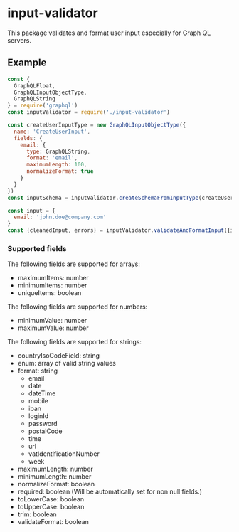 # input-validator

This package validates and format user input especially for Graph QL servers.

## Example

``` javascript
const {
  GraphQLFloat,
  GraphQLInputObjectType,
  GraphQLString
} = require('graphql')
const inputValidator = require('./input-validator')

const createUserInputType = new GraphQLInputObjectType({
  name: 'CreateUserInput',
  fields: {
    email: {
      type: GraphQLString,
      format: 'email',
      maximumLength: 100,
      normalizeFormat: true
    }
  }
})
const inputSchema = inputValidator.createSchemaFromInputType(createUserInputType)

const input = {
  email: 'john.doe@company.com'
}  
const {cleanedInput, errors} = inputValidator.validateAndFormatInput({input, inputSchema})
```

### Supported fields

The following fields are supported for arrays:
* maximumItems: number
* minimumItems: number
* uniqueItems: boolean

The following fields are supported for numbers:
* minimumValue: number
* maximumValue: number

The following fields are supported for strings:
* countryIsoCodeField: string
* enum: array of valid string values
* format: string
  * email
  * date
  * dateTime
  * mobile
  * iban
  * loginId
  * password
  * postalCode
  * time
  * url
  * vatIdentificationNumber
  * week
* maximumLength: number
* minimumLength: number
* normalizeFormat: boolean
* required: boolean (Will be automatically set for non null fields.)
* toLowerCase: boolean
* toUpperCase: boolean
* trim: boolean
* validateFormat: boolean
